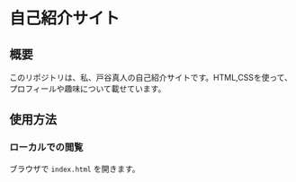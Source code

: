 # 自己紹介サイト

## 概要
このリポジトリは、私、戸谷真人の自己紹介サイトです。HTML,CSSを使って、プロフィールや趣味について載せています。

## 使用方法
### ローカルでの閲覧
ブラウザで `index.html` を開きます。
